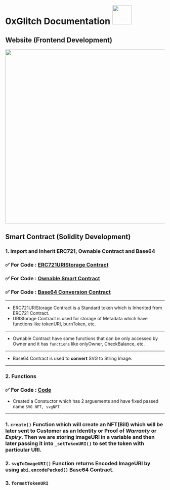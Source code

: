 # 0xGlitch Documentation <img src="https://media.tenor.com/UTxZPwKlNNIAAAAi/ethereum-ethereum-crypto.gif" width="60" height="60" />

## Website (Frontend Development)

<img src="https://web.telegram.org/b532963d-62c3-44c1-b6a6-dd8bc4c49bb7" width="1000" height="550">


## Smart Contract (Solidity Development)

### **1. Import and Inherit ERC721, Ownable Contract and Base64**

### ✅ For Code : [ERC721URIStorage Contract](https://github.com/Coollaitar/0xGlitch/blob/main/Import%20Contracts/ERC721URIStorage.sol)
### ✅ For Code : [Ownable Smart Contract](https://github.com/Coollaitar/0xGlitch/blob/main/Import%20Contracts/Ownable.sol)
### ✅ For Code : [Base64 Conversion Contract](https://github.com/Coollaitar/0xGlitch/blob/main/Import%20Contracts/Base64.sol)
-------------------------------------------------------------------------------------------------------------------------------------
- ERC721URIStorage Contract is a Standard token which is Inherited from ERC721 Contract.
- URIStorage Contract is used for storage of Metadata which have functions like tokenURI, burnToken, etc.  
-------------------------------------------------------------------------------------------------------------------------------------
- Ownable Contract have some functions that can be only accessed by Owner and it has `functions` like onlyOwner, CheckBalance, etc.
-------------------------------------------------------------------------------------------------------------------------------------
- Base64 Contract is used to **convert** SVG to String Image.
-------------------------------------------------------------------------------------------------------------------------------------

### **2. Functions**

### ✅ For Code : [Code]()

- Created a Constuctor which has 2 arguements and have fixed passed name ```SVG NFT, svgNFT```
-------------------------------------------------------------------------------------------------------------------------------------
### 1. `create()` Function which will create an NFT(Bill) which will be later sent to Customer as an Identity or Proof of *Warranty* or *Expiry*. Then we are storing imageURI in a variable and then later passing it into `_setTokenURI()` to set the token with particular URI.
    
### 2. `svgToImageURI()` Function returns Encoded ImageURI by using `abi.encodePacked()` Base64 Contract.

### 3. `formatTokenURI`
